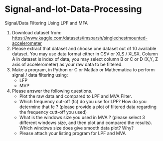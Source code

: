 # Signal-and-Iot-Data-Processing
Signal/Data Filtering Using LPF and MFA

1. Download dataset from: https://www.kaggle.com/datasets/imsparsh/singlechestmounted-accelerometer
2. Please extract that dataset and choose one dataset out of 10 available dataset. You may use data format either in CSV or XLS / XLSX. Column A in dataset is index of data, you may select column B or C or D (X,Y, Z axis of accelerometer) as your raw data to be filtered.
3. Make a program, in Python or C or Matlab or Mathematica to perform signal / data filtering using:
   - LFP
   - MVP
4. Please answer the following questions.
   - Plot the raw data and compared to LPF and MVA Filter.
   - Which frequency cut-off (fc) do you use for LPF? How do you determine that fc ? (please provide a plot of filtered data regarding the frequency cutt-off you used)
   - What is the windows size you used in MVA ? (please select 3 different windows size, and then plot and compared the results). Which windows size does give smooth data plot? Why?
   - Please attach your listing program for LPF and MVA

